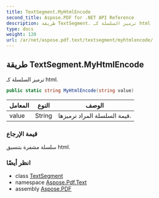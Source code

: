 ```yaml
---
title: TextSegment.MyHtmlEncode
second_title: Aspose.PDF for .NET API Reference
description: طريقة TextSegment. ترميز السلسلة كـ html
type: docs
weight: 120
url: /ar/net/aspose.pdf.text/textsegment/myhtmlencode/
---
```

## طريقة TextSegment.MyHtmlEncode

ترميز السلسلة كـ html.

```csharp
public static string MyHtmlEncode(string value)
```

| المعامل | النوع | الوصف |
| --- | --- | --- |
| value | String | قيمة السلسلة المراد ترميزها. |

### قيمة الإرجاع

سلسلة مشفرة بتنسيق html.

### انظر أيضًا

* class [TextSegment](../)
* namespace [Aspose.Pdf.Text](../../../aspose.pdf.text/)
* assembly [Aspose.PDF](../../../)